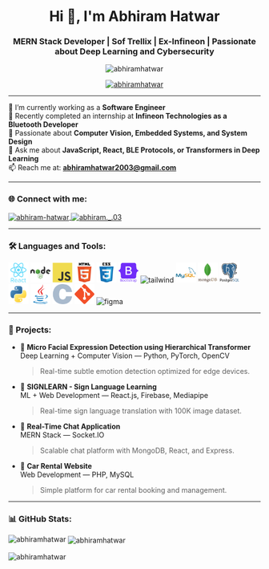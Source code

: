 <h1 align="center">Hi 👋, I'm Abhiram Hatwar</h1>
<h3 align="center">MERN Stack Developer | Sof
Trellix | Ex-Infineon | Passionate about Deep Learning and Cybersecurity</h3>

<p align="center">
  <img src="https://komarev.com/ghpvc/?username=abhiramhatwar&label=Profile%20views&color=0e75b6&style=flat" alt="abhiramhatwar" />
</p>

<p align="center">
  <a href="https://github.com/ryo-ma/github-profile-trophy">
    <img src="https://github-profile-trophy.vercel.app/?username=abhiramhatwar" alt="abhiramhatwar" />
  </a>
</p>

---

🔐 I’m currently working as a **Software Engineer**  
🔭 Recently completed an internship at **Infineon Technologies as a Bluetooth Developer**  
🧠 Passionate about **Computer Vision, Embedded Systems, and System Design**  
💬 Ask me about **JavaScript, React, BLE Protocols, or Transformers in Deep Learning**  
📫 Reach me at: **abhiramhatwar2003@gmail.com**

---

<h3 align="left">🌐 Connect with me:</h3>
<p align="left">
  <a href="https://linkedin.com/in/abhiram-hatwar" target="blank">
    <img align="center" src="https://raw.githubusercontent.com/rahuldkjain/github-profile-readme-generator/master/src/images/icons/Social/linked-in-alt.svg" alt="abhiram-hatwar" height="30" width="40" />
  </a>
  <a href="https://instagram.com/abhiram._.03" target="blank">
    <img align="center" src="https://raw.githubusercontent.com/rahuldkjain/github-profile-readme-generator/master/src/images/icons/Social/instagram.svg" alt="abhiram._.03" height="30" width="40" />
  </a>
</p>

---

<h3 align="left">🛠️ Languages and Tools:</h3>
<p align="left">
  <img src="https://raw.githubusercontent.com/devicons/devicon/master/icons/react/react-original-wordmark.svg" alt="react" width="40" height="40"/> 
  <img src="https://raw.githubusercontent.com/devicons/devicon/master/icons/nodejs/nodejs-original-wordmark.svg" alt="nodejs" width="40" height="40"/> 
  <img src="https://raw.githubusercontent.com/devicons/devicon/master/icons/javascript/javascript-original.svg" alt="javascript" width="40" height="40"/>
  <img src="https://raw.githubusercontent.com/devicons/devicon/master/icons/html5/html5-original-wordmark.svg" alt="html5" width="40" height="40"/>
  <img src="https://raw.githubusercontent.com/devicons/devicon/master/icons/css3/css3-original-wordmark.svg" alt="css3" width="40" height="40"/>
  <img src="https://raw.githubusercontent.com/devicons/devicon/master/icons/bootstrap/bootstrap-plain-wordmark.svg" alt="bootstrap" width="40" height="40"/>
  <img src="https://www.vectorlogo.zone/logos/tailwindcss/tailwindcss-icon.svg" alt="tailwind" width="40" height="40"/>
  <img src="https://raw.githubusercontent.com/devicons/devicon/master/icons/mysql/mysql-original-wordmark.svg" alt="mysql" width="40" height="40"/>
  <img src="https://raw.githubusercontent.com/devicons/devicon/master/icons/mongodb/mongodb-original-wordmark.svg" alt="mongodb" width="40" height="40"/>
  <img src="https://raw.githubusercontent.com/devicons/devicon/master/icons/postgresql/postgresql-original-wordmark.svg" alt="postgresql" width="40" height="40"/>
  <img src="https://raw.githubusercontent.com/devicons/devicon/master/icons/python/python-original.svg" alt="python" width="40" height="40"/>
  <img src="https://raw.githubusercontent.com/devicons/devicon/master/icons/java/java-original.svg" alt="java" width="40" height="40"/>
  <img src="https://raw.githubusercontent.com/devicons/devicon/master/icons/c/c-original.svg" alt="c" width="40" height="40"/>
  <img src="https://raw.githubusercontent.com/devicons/devicon/master/icons/git/git-original.svg" alt="git" width="40" height="40"/>
  <img src="https://www.vectorlogo.zone/logos/figma/figma-icon.svg" alt="figma" width="40" height="40"/>
</p>

---

<h3 align="left">🚀 Projects:</h3>

- 🧠 **Micro Facial Expression Detection using Hierarchical Transformer**  
  Deep Learning + Computer Vision — Python, PyTorch, OpenCV  
  > Real-time subtle emotion detection optimized for edge devices.

- 🤟 **SIGNLEARN - Sign Language Learning**  
  ML + Web Development — React.js, Firebase, Mediapipe  
  > Real-time sign language translation with 100K image dataset.

- 💬 **Real-Time Chat Application**  
  MERN Stack — Socket.IO  
  > Scalable chat platform with MongoDB, React, and Express.

- 🚗 **Car Rental Website**  
  Web Development — PHP, MySQL  
  > Simple platform for car rental booking and management.

---

<h3 align="left">📊 GitHub Stats:</h3>
<p><img align="left" src="https://github-readme-stats.vercel.app/api/top-langs?username=abhiramhatwar&show_icons=true&locale=en&layout=compact" alt="abhiramhatwar" /></p>

<p>&nbsp;<img align="center" src="https://github-readme-stats.vercel.app/api?username=abhiramhatwar&show_icons=true&locale=en" alt="abhiramhatwar" /></p>

<p><img align="center" src="https://github-readme-streak-stats.herokuapp.com/?user=abhiramhatwar&" alt="abhiramhatwar" /></p>